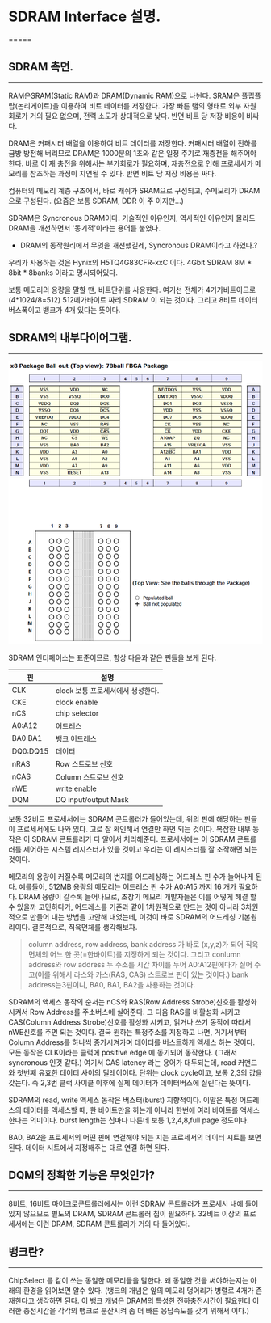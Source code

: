 # SDRAM Interface 설명.
=====

## SDRAM 측면.
-----
RAM은SRAM(Static RAM)과 DRAM(Dynamic RAM)으로 나뉜다.
SRAM은 플립플랍(논리게이트)을 이용하여 비트 데이터를 저장한다. 가장 빠른 램의 형태로 외부 자원 회로가 거의 필요 없으며, 전력 소모가 상대적으로 낮다.
반면 비트 당 저장 비용이 비싸다.

DRAM은 커패시터 배열을 이용하여 비트 데이터를 저장한다. 커패시터 배열이 전하를 금방 방전해 버리므로 DRAM은 1000분의 1초와 같은 일정 주기로 재충전을 해주어야 한다.
바로 이 재 충전을 위해서는 부가회로가 필요하며, 재충전으로 인해 프로세서가 메모리를 참조하는 과정이 지연될 수 있다.
반면 비트 당 저장 비용은 싸다.

컴퓨터의 메모리 계층 구조에서, 바로 캐쉬가 SRAM으로 구성되고, 주메모리가 DRAM으로 구성된다.
(요즘은 보통 SDRAM, DDR 이 주 이지만...)

SDRAM은 Syncronous DRAM이다. 기술적인 이유인지, 역사적인 이유인지 몰라도 DRAM을 개선하면서 '동기적'이라는 용어를 붙였다. 

- DRAM의 동작원리에서 무엇을 개선했길레, Syncronous DRAM이라고 하였나.?

 우리가 사용하는 것은 Hynix의 H5TQ4G83CFR-xxC 이다.
 4Gbit
 SDRAM 8M * 8bit * 8banks
 이라고 명시되어있다. 
 
 보통 메모리의 용량을 말할 땐, 비트단위를 사용한다.
 여기선 전체가 4기가비트이므로 (4*1024/8=512) 512메가바이트 짜리 SDRAM 이 되는 것이다.
 그리고 8비트 데이터 버스폭이고 뱅크가 4개 있다는 뜻이다. 

## SDRAM의 내부다이어그램. 
-----
![](./image/SDRAM_INTERFACE.png)

SDRAM 인터페이스는 표준이므로, 항상 다음과 같은 핀들을 보게 된다. 

| 핀       | 설명                              |
|----------|-----------------------------------|
| CLK      | clock 보통 프로세서에서 생성한다. |
| CKE      | clock enable                      |
| nCS      | chip selector                     |
| A0:A12   | 어드레스                          |
| BA0:BA1  | 뱅크 어드레스                     |
| DQ0:DQ15 | 데이터                            |
| nRAS     | Row 스트로브 신호                 |
| nCAS     | Column 스트로브 신호              |
| nWE      | write enable                      |
| DQM      | DQ input/output Mask              |

보통 32비트 프로세서에는 SDRAM 콘트롤러가 들어있는데, 위의 핀에 해당하는 핀들이 프로세서에도 나와 있다. 
고로 잘 확인해서 연결만 하면 되는 것이다. 
복잡한 내부 동작은 이 SDRAM 콘트롤러가 다 알아서 처리해준다.
프로세서에는 이 SDRAM 콘트롤러를 제어하는 시스템 레지스터가 있을 것이고 우리는 이 레지스터를 잘 조작해면 되는 것이다.

메모리의 용량이 커질수록 메모리의 번지를 어드레싱하는 어드레스 핀 수가 늘어나게 된다.
예를들어, 512MB 용량의 메모리는 어드레스 핀 수가 A0:A15 까지 16 개가 필요하다.
DRAM 용량이 갈수록 늘어나므로, 초창기 메모리 개발자들은 이를 어떻게 해결 할 수 있을까 고민하다가,
어드레스를 기존과 같이 1차원적으로 만드는 것이 아니라 3차원적으로 만들어 내는 방법을 고안해 내었는데, 
이것이 바로 SDRAM의 어드레싱 기본원리이다.
결론적으로, 직육면체를 생각해보자.

> column address, row address, bank address 가 바로 (x,y,z)가 되어 직육면체의 어느 한 곳(=한바이트)를 지정하게 되는 것이다.
> 그리고 conlumn address와 row address 두 주소를 시간 차이를 두어 A0:A12핀에다가 실어 주고(이를 위해서 라스와 카스(RAS, CAS) 스트로브 핀이 있는 것이다.)
> bank address는3핀이니, BA0, BA1, BA2을 사용하는 것이다.


SDRAM의 액세스 동작의 순서는 nCS와 RAS(Row Address Strobe)신호를 활성화 시켜서 Row Address를 주소버스에 실어준다.
그 다음 RAS를 비활성화 시키고 CAS(Column Address Strobe)신호를 활성화 시키고, 읽거나 쓰기 동작에 따라서 nWE신호를 주면 되는 것이다.
결국 원하는 특정주소를 지정하고 나면, 거기서부터 Column Address를 하나씩 증가시켜가며 데이터를 버스트하게 액세스 하는 것이다.
모든 동작은 CLK이라는 클럭에 positive edge 에 동기되어 동작한다. 
(그래서 syncronous 인것 같다.) 
여기서 CAS latency 라는 용어가 대두되는데, read 커맨드와 첫번째 유효한 데이터 사이의 딜레이이다. 
단위는 clock cycle이고, 보통 2,3의 값을 갖는다. 즉 2,3번 클럭 사이클 이후에 실제 데이터가 데이터버스에 실린다는 뜻이다. 

SDRAM의 read, write 액세스 동작은 버스터(burst) 지향적이다. 
이말은 특정 어드레스의 데이터를 액세스할 때, 한 바이트만을 하는게 아니라 한번에 여러 바이트를 액세스한다는 의미이다. 
burst length는 칩마다 다른데 보통 1,2,4,8,full page 정도이다. 


BA0, BA2을 프로세서의 어떤 핀에 연결해야 되는 지는 프로세서의 데이터 시트를 보면 된다. 
데이터 시트에서 지정해주는 대로 연결 하면 된다. 

## DQM의 정확한 기능은 무엇인가? 
-----
8비트, 16비트 마이크로콘트롤러에서는 이런 SDRAM 콘트롤러가 프로세서 내에 들어있지 않으므로 별도의 DRAM, SDRAM 콘트롤러 칩이 필요하다.
32비트 이상의 프로세서에는 이런 DRAM, SDRAM 콘트롤러가 거의 다 들어있다. 

## 뱅크란?
-----
ChipSelect 를 같이 쓰는 동일한 메모리들을 말한다. 왜 동일한 것을 써야하는지는 아래의 환경을 읽어보면 알수 있다. 
(뱅크의 개념은 앞의 메모리 덩어리가 병렬로 4개가 존재한다고 생각하면 된다. 이 뱅크 개념은 DRAM의 특성한 전하충전시간이 필요한데 이러한 충전시간을 각각의 뱅크로 분산시켜 좀 더 빠른 응답속도를 갖기 위해서 이다.)

